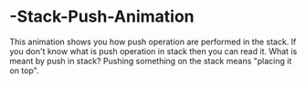 # -Stack-Push-Animation
This animation shows you how push operation are performed in the stack.  If you don't know what is push operation in stack then you can read it.  What is meant by push in stack? Pushing something on the stack means "placing it on top".
